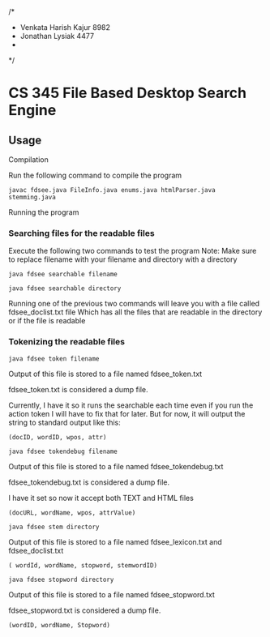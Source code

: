 /*
 * Venkata Harish Kajur 8982
 * Jonathan Lysiak 4477
 *
 */

# CS 345 File Based Desktop Search Engine

## Usage

Compilation

Run the following command to compile the program

```
javac fdsee.java FileInfo.java enums.java htmlParser.java stemming.java
```

Running the program

### Searching files for the readable files

Execute the following two commands to test the program
Note: Make sure to replace filename with your filename and directory with a directory

```
java fdsee searchable filename
```

```
java fdsee searchable directory
```

Running one of the previous two commands will leave you with a file called fdsee_doclist.txt file
Which has all the files that are readable in the directory or if the file is readable

### Tokenizing the readable files

```
java fdsee token filename
```

Output of this file is stored to a file named fdsee_token.txt

fdsee_token.txt is considered a dump file.

Currently, I have it so it runs the searchable each time even if you run the action token
I will have to fix that for later. But for now, it will output the string to standard output
like this: 

```
(docID, wordID, wpos, attr)    
```


```
java fdsee tokendebug filename
```

Output of this file is stored to a file named fdsee_tokendebug.txt

fdsee_tokendebug.txt is considered a dump file.

I have it set so now it accept both TEXT and HTML files

```
(docURL, wordName, wpos, attrValue)    
```

```
java fdsee stem directory
```

Output of this file is stored to a file named fdsee_lexicon.txt and fdsee_doclist.txt



```
( wordId, wordName, stopword, stemwordID)    
```


```
java fdsee stopword directory
```

Output of this file is stored to a file named fdsee_stopword.txt

fdsee_stopword.txt is considered a dump file.

```
(wordID, wordName, Stopword)    
```
